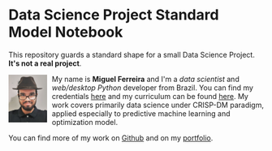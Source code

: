 # Data Science Project Standard Model Notebook

This repository guards a standard shape for a small Data Science Project. **It's not a real project**. 


<img src="img/me.jpeg" height=15% width=15% alt="me" style= "float:left; margin-right: 10px;"></img>

<div align='left'>
<p align="left">My name is <strong>Miguel Ferreira</strong> and I'm a <i>data scientist</i> and <i>web/desktop Python</i> developer from Brazil. You can find my credentials <a href="">here</a> and my curriculum can be found <a href="">here</a>. My work covers primarily data science under CRISP-DM paradigm, applied especially to predictive machine learning and optimization model.

You can find more of my work on <a href="">Github</a> and on my <a href="">portfolio</a>.</p>
</div>

